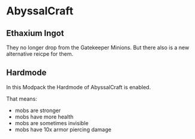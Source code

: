# AbyssalCraft

## Ethaxium Ingot

They no longer drop from the Gatekeeper Minions. But there also is a new alternative reicpe for them.

## Hardmode

In this Modpack the Hardmode of AbyssalCraft is enabled.

That means:

- mobs are stronger
- mobs have more health
- mobs are sometimes invisible
- mobs have 10x armor piercing damage
